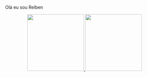 Olá eu sou Relben
<div align="center">
  <a href="https://github.com/RelbenM">
  <img height="180em" src="https://github-readme-stats.vercel.app/api?username=RelbenM&show_icons=true&theme=dracula&include_all_commits=true&count_private=true"/>
  <img height="180em" src="https://github-readme-stats.vercel.app/api/top-langs/?username=RelbenM&layout=compact&langs_count=7&theme=dracula"/>
</div>
